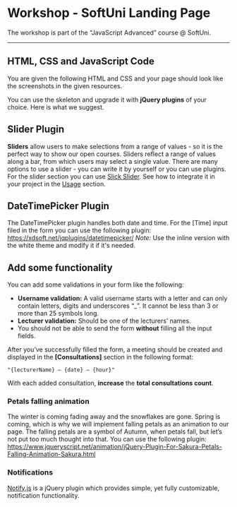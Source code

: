 # Workshop - SoftUni Landing Page
The workshop is part of the “JavaScript Advanced” course @ SoftUni. 

----

## HTML, CSS and JavaScript Code
You are given the following HTML and CSS and your page should look like the screenshots in the given resources.
 
You can use the skeleton and upgrade it with **jQuery plugins** of your choice. Here is what we suggest.

##	Slider Plugin 
**Sliders** allow users to make selections from a range of values - so it is the perfect way to show our open courses. Sliders reflect a range of values along a bar, from which users may select a single value. There are many options to use a slider - you can write it by yourself or you can use plugins.
For the slider section you can use [Slick Slider](http://kenwheeler.github.io/slick/). See how to integrate it in your project in the [Usage](http://kenwheeler.github.io/slick/) section. 
 
## DateTimePicker Plugin 
The DateTimePicker plugin handles both date and time. For the [Time] input filed in the form you can use the following plugin: https://xdsoft.net/jqplugins/datetimepicker/
*Note:* Use the inline version with the white theme and modify it if it's needed.
 
##	Add some functionality
You can add some validations in your form like the following:
*	**Username validation:** A valid username starts with a letter and can only contain letters, digits and underscores “_”. It cannot be less than 3 or more than 25 symbols long.
*	**Lecturer validation:** Should be one of the lecturers’ names.
*	You should not be able to send the form **without** filling all the input fields.
 

After you’ve successfully filled the form, a meeting should be created and displayed in the **[Consultations]** section in the following format: 
```
"{lecturerName} – {date} – {hour}"
```
With each added consultation, **increase** the **total consultations count**.
 
###	Petals falling animation
The winter is coming fading away and the snowflakes are gone. Spring is coming, which is why we will implement falling petals as an animation to our page. The falling petals are a symbol of Autumn, when petals fall, but let’s not put too much thought into that.
You can use the following plugin: https://www.jqueryscript.net/animation/jQuery-Plugin-For-Sakura-Petals-Falling-Animation-Sakura.html
 
###	Notifications
[Notify.js](https://notifyjs.jpillora.com/) is a jQuery plugin which provides simple, yet fully customizable, notification functionality.
 

